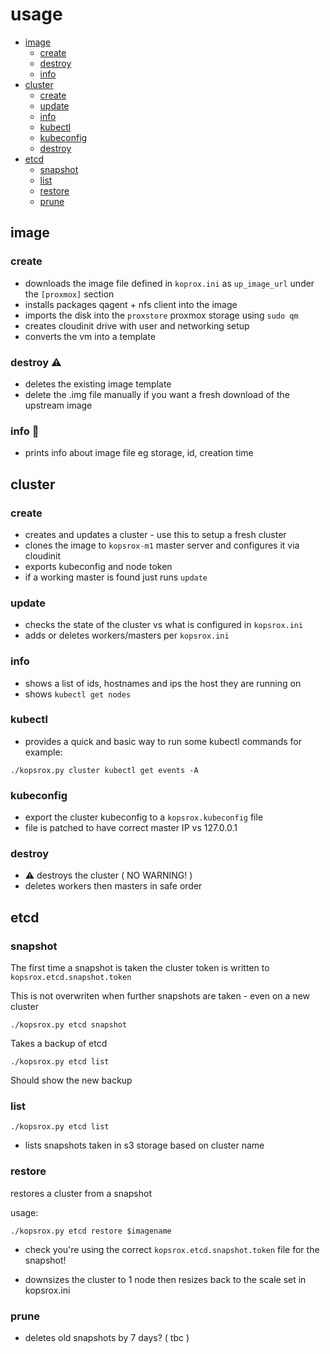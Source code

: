 # usage 

- [image](#image)
  - [create](#image-create)
  - [destroy](#image-destroy)
  - [info](#image-info)
- [cluster](#cluster)
  - [create](#cluster-create)
  - [update](#cluster-update)
  - [info](#cluster-info)
  - [kubectl](#kubectl)
  - [kubeconfig](#kubeconfig)
  - [destroy](#cluster-destroy)
- [etcd](#etcd)
  - [snapshot](#snapshot)
  - [list](#list)
  - [restore](#restore)
  - [prune](#prune)

## image <a name=image>
### create <a name=image-create>
- downloads the image file defined in `koprox.ini` as `up_image_url` under the `[proxmox]` section
- installs packages qagent + nfs client into the image
- imports the disk into the `proxstore` proxmox storage using `sudo qm`
- creates cloudinit drive with user and networking setup
- converts the vm into a template

### destroy <a name=image-destroy> :warning:
- deletes the existing image template
- delete the .img file manually if you want a fresh download of the upstream image

### info <a name=image-info> :mag_right:
- prints info about image file eg storage, id, creation time

## cluster <a name=cluster>
### create <a name=cluster-create>
- creates and updates a cluster - use this to setup a fresh cluster
- clones the image to `kopsrox-m1` master server and configures it via cloudinit
- exports kubeconfig and node token
- if a working master is found just runs `update`

### update <a name=cluster-update>
- checks the state of the cluster vs what is configured in `kopsrox.ini`
- adds or deletes workers/masters per `kopsrox.ini`

### info <a name=cluster-info>
- shows a list of ids, hostnames and ips the host they are running on
- shows `kubectl get nodes`

### kubectl <a name=kubectl>
- provides a quick and basic way to run some kubectl commands for example:

`./kopsrox.py cluster kubectl get events -A`

### kubeconfig <a name=kubeconfig>
- export the cluster kubeconfig to a `kopsrox.kubeconfig` file 
- file is patched to have correct master IP vs 127.0.0.1

### destroy <a name=cluster-destroy>
- :warning: destroys the cluster ( NO WARNING! ) 
- deletes workers then masters in safe order

## etcd <a name=etcd>
### snapshot <a name=snapshot>

The first time a snapshot is taken the cluster token is written to `kopsrox.etcd.snapshot.token`

This is not overwriten when further snapshots are taken - even on a new cluster

`./kopsrox.py etcd snapshot`

Takes a backup of etcd

`./kopsrox.py etcd list`

Should show the new backup

### list <a name=s3-list>

`./kopsrox.py etcd list`

- lists snapshots taken in s3 storage based on cluster name

### restore <a name=restore>

restores a cluster from a snapshot

usage:

`./kopsrox.py etcd restore $imagename`

- check you're using the correct `kopsrox.etcd.snapshot.token` file for the snapshot!

- downsizes the cluster to 1 node then resizes back to the scale set in kopsrox.ini

### prune <a name=prune>

- deletes old snapshots by 7 days? ( tbc ) 
